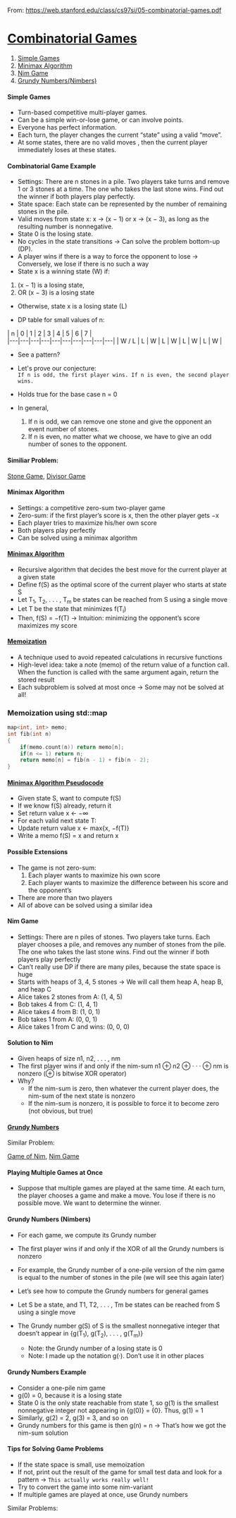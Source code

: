 From: https://web.stanford.edu/class/cs97si/05-combinatorial-games.pdf

[Combinatorial Games](https://www.geeksforgeeks.org/introduction-to-combinatorial-game-theory/)
===
1. <a class="nav-link" href="#simple_games">Simple Games</a>
2. <a class="nav-link" href="#mini_algo">Minimax Algorithm</a>
3. <a class="nav-link" href="#nim_game">Nim Game</a>
4. <a class="nav-link" href="#nimbers">Grundy Numbers(Nimbers)</a>

<h4 id="simple_games">Simple Games</h4>

- Turn-based competitive multi-player games.
- Can be a simple win-or-lose game, or can involve points.
- Everyone has perfect information.
- Each turn, the player changes the current “state” using a valid “move”.
- At some states, there are no valid moves , then the current player immediately loses at these states.

#### Combinatorial Game Example
- Settings: There are n stones in a pile. Two players take turns and remove 1 or 3 stones at a time. The one who takes the last stone wins. Find out the winner if both players play perfectly.
- State space: Each state can be represented by the number of remaining stones in the pile.
- Valid moves from state x: x → (x − 1) or x → (x − 3), as long as the resulting number is nonnegative.
- State 0 is the losing state.
- No cycles in the state transitions &rarr; Can solve the problem bottom-up (DP).
- A player wins if there is a way to force the opponent to lose &rarr; Conversely, we lose if there is no such a way
- State x is a winning state (W) if:
1. (x − 1) is a losing state,
2. OR (x − 3) is a losing state
- Otherwise, state x is a losing state (L)

- DP table for small values of n:<br/>

| n  | 0  | 1  | 2  | 3  | 4  | 5  | 6  | 7  |   
|---|---|---|---|---|---|---|---|---|---|
|  W / L | L  | W  | L  | W  | L  | W  | L  | W  | 

- See a pattern?

- Let's prove our conjecture:<br/>
  `If n is odd, the first player wins. If n is even, the
second player wins.`
- Holds true for the base case n = 0
- In general,

    1. If n is odd, we can remove one stone and give the opponent an event number of stones.
    2. If n is even, no matter what we choose, we have to give an odd number of sones to the opponent. 
#### Similiar Problem:
[Stone Game](./stone_game.md), [Divisor Game](./divisor_game.md)
<h4 id="mini_algo">Minimax Algorithm</h4>

- Settings: a competitive zero-sum two-player game
- Zero-sum: if the first player’s score is x, then the other player gets −x
- Each player tries to maximize his/her own score
- Both players play perfectly
- Can be solved using a minimax algorithm

#### [Minimax Algorithm](https://www.geeksforgeeks.org/minimax-algorithm-in-game-theory-set-1-introduction/)
- Recursive algorithm that decides the best move for the current player at a given state
- Define f(S) as the optimal score of the current player who
starts at state S
- Let T<sub>1</sub>, T<sub>2</sub>, . . . , T<sub>m</sub> be states can be reached from S using a
single move
- Let T be the state that minimizes f(T<sub>i</sub>)
- Then, f(S) = −f(T) &rarr; Intuition: minimizing the opponent’s score maximizes my score

#### [Memoization](https://www.geeksforgeeks.org/memoization-1d-2d-and-3d/)
- A technique used to avoid repeated calculations in recursive
functions
- High-level idea: take a note (memo) of the return value of a function call. When the function is called with the same argument again, return the stored result
- Each subproblem is solved at most once &rarr; Some may not be solved at all!
### Memoization using std::map
```c++
map<int, int> memo;
int fib(int n)
{
    if(memo.count(n)) return memo[n];
    if(n <= 1) return n;
    return memo[n] = fib(n - 1) + fib(n - 2);
}
```

#### [Minimax Algorithm Pseudocode](https://www.geeksforgeeks.org/minimax-algorithm-in-game-theory-set-1-introduction/)

- Given state S, want to compute f(S)
- If we know f(S) already, return it
- Set return value x ← −∞
- For each valid next state T:
- Update return value x ← max{x, −f(T)}
- Write a memo f(S) = x and return x

#### Possible Extensions
- The game is not zero-sum:
    1.  Each player wants to maximize his own score
    2.  Each player wants to maximize the difference between his score and the opponent’s
- There are more than two players
- All of above can be solved using a similar idea

<h4 id="nim_game">Nim Game</h4>

- Settings: There are n piles of stones. Two players take turns. Each player chooses a pile, and removes any number of stones from the pile. The one who takes the last stone wins. Find out the winner if both players play perfectly
- Can’t really use DP if there are many piles, because the state space is huge
- Starts with heaps of 3, 4, 5 stones &rarr; We will call them heap A, heap B, and heap C
- Alice takes 2 stones from A: (1, 4, 5)
- Bob takes 4 from C: (1, 4, 1)
- Alice takes 4 from B: (1, 0, 1)
- Bob takes 1 from A: (0, 0, 1)
- Alice takes 1 from C and wins: (0, 0, 0)

#### Solution to Nim
- Given heaps of size n1, n2, . . . , nm
- The first player wins if and only if the nim-sum
n1 ⊕ n2 ⊕ · · · ⊕ nm is nonzero (⊕ is bitwise XOR operator)
- Why?
    - If the nim-sum is zero, then whatever the current player does, the nim-sum of the next state is nonzero
    - If the nim-sum is nonzero, it is possible to force it to become zero (not obvious, but true)

<h4 id="nimbers"><a href="https://www.geeksforgeeks.org/combinatorial-game-theory-set-3-grundy-numbersnimbers-and-mex/">Grundy Numbers</a></h4>

Similar Problem:

[Game of Nim](https://www.geeksforgeeks.org/combinatorial-game-theory-set-2-game-nim/), 
[Nim Game](./nim_game.md)
#### Playing Multiple Games at Once
- Suppose that multiple games are played at the same time. At each turn, the player chooses a game and make a move. You lose if there is no possible move. We want to determine the winner.

#### Grundy Numbers (Nimbers)
- For each game, we compute its Grundy number
- The first player wins if and only if the XOR of all the Grundy numbers is nonzero
- For example, the Grundy number of a one-pile version of the nim game is equal to the number of stones in the pile (we will see this again later)
- Let’s see how to compute the Grundy numbers for general games

- Let S be a state, and T1, T2, . . . , Tm be states can be reached
from S using a single move
- The Grundy number g(S) of S is the smallest nonnegative integer that doesn’t appear in {g(T<sub>1</sub>), g(T<sub>2</sub>), . . . , g(T<sub>m</sub>)}
    - Note: the Grundy number of a losing state is 0
    - Note: I made up the notation g(·). Don’t use it in other places

#### Grundy Numbers Example

- Consider a one-pile nim game
- g(0) = 0, because it is a losing state
- State 0 is the only state reachable from state 1, so g(1) is the
smallest nonnegative integer not appearing in {g(0)} = {0}.
Thus, g(1) = 1
- Similarly, g(2) = 2, g(3) = 3, and so on
- Grundy numbers for this game is then g(n) = n &rarr; That’s how we got the nim-sum solution

#### Tips for Solving Game Problems
- If the state space is small, use memoization
- If not, print out the result of the game for small test data and look for a pattern &rarr; `This actually works really well!`
- Try to convert the game into some nim-variant
- If multiple games are played at once, use Grundy numbers

Similar Problems:

